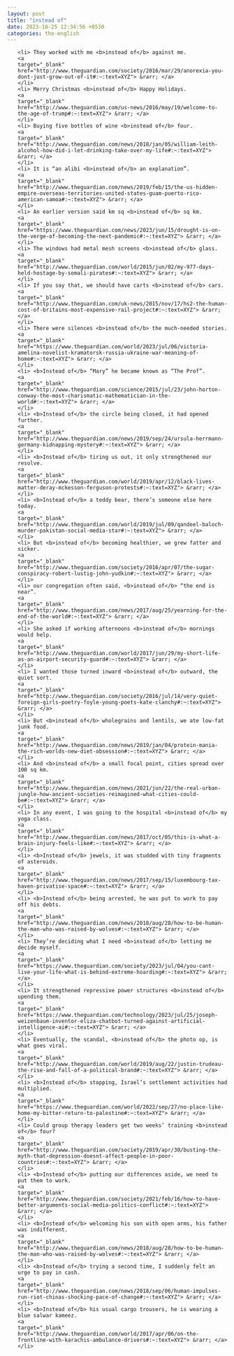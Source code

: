 ```yaml
---
layout: post
title: "instead of"
date: 2023-10-25 12:34:56 +0530
categories: the-english
---
```

<ol>

    <li> They worked with me <b>instead of</b> against me.
    <a 
    target="_blank" 
    href="http://www.theguardian.com/society/2016/mar/29/anorexia-you-dont-just-grow-out-of-it#:~:text=XYZ"> &rarr; </a>
    </li>
    <li> Merry Christmas <b>instead of</b> Happy Holidays.
    <a 
    target="_blank" 
    href="http://www.theguardian.com/us-news/2016/may/19/welcome-to-the-age-of-trump#:~:text=XYZ"> &rarr; </a>
    </li>
    <li> Buying five bottles of wine <b>instead of</b> four.
    <a 
    target="_blank" 
    href="http://www.theguardian.com/news/2018/jan/05/william-leith-alcohol-how-did-i-let-drinking-take-over-my-life#:~:text=XYZ"> &rarr; </a>
    </li>
    <li> It is “an alibi <b>instead of</b> an explanation”.
    <a 
    target="_blank" 
    href="http://www.theguardian.com/news/2019/feb/15/the-us-hidden-empire-overseas-territories-united-states-guam-puerto-rico-american-samoa#:~:text=XYZ"> &rarr; </a>
    </li>
    <li> An earlier version said km sq <b>instead of</b> sq km.
    <a 
    target="_blank" 
    href="https://www.theguardian.com/news/2023/jun/15/drought-is-on-the-verge-of-becoming-the-next-pandemic#:~:text=XYZ"> &rarr; </a>
    </li>
    <li> The windows had metal mesh screens <b>instead of</b> glass.
    <a 
    target="_blank" 
    href="http://www.theguardian.com/world/2015/jun/02/my-977-days-held-hostage-by-somali-pirates#:~:text=XYZ"> &rarr; </a>
    </li>
    <li> If you say that, we should have carts <b>instead of</b> cars.
    <a 
    target="_blank" 
    href="http://www.theguardian.com/uk-news/2015/nov/17/hs2-the-human-cost-of-britains-most-expensive-rail-project#:~:text=XYZ"> &rarr; </a>
    </li>
    <li> There were silences <b>instead of</b> the much-needed stories.
    <a 
    target="_blank" 
    href="https://www.theguardian.com/world/2023/jul/06/victoria-amelina-novelist-kramatorsk-russia-ukraine-war-meaning-of-home#:~:text=XYZ"> &rarr; </a>
    </li>
    <li> <b>Instead of</b> “Mary” he became known as “The Prof”.
    <a 
    target="_blank" 
    href="http://www.theguardian.com/science/2015/jul/23/john-horton-conway-the-most-charismatic-mathematician-in-the-world#:~:text=XYZ"> &rarr; </a>
    </li>
    <li> <b>Instead of</b> the circle being closed, it had opened further.
    <a 
    target="_blank" 
    href="http://www.theguardian.com/news/2019/sep/24/ursula-herrmann-germany-kidnapping-mystery#:~:text=XYZ"> &rarr; </a>
    </li>
    <li> <b>Instead of</b> tiring us out, it only strengthened our resolve.
    <a 
    target="_blank" 
    href="http://www.theguardian.com/world/2019/apr/12/black-lives-matter-deray-mckesson-ferguson-protests#:~:text=XYZ"> &rarr; </a>
    </li>
    <li> <b>Instead of</b> a teddy bear, there’s someone else here today.
    <a 
    target="_blank" 
    href="http://www.theguardian.com/world/2019/jul/09/qandeel-baloch-murder-pakistan-social-media-star#:~:text=XYZ"> &rarr; </a>
    </li>
    <li> But <b>instead of</b> becoming healthier, we grew fatter and sicker.
    <a 
    target="_blank" 
    href="http://www.theguardian.com/society/2016/apr/07/the-sugar-conspiracy-robert-lustig-john-yudkin#:~:text=XYZ"> &rarr; </a>
    </li>
    <li> our congregation often said, <b>instead of</b> “the end is near”.
    <a 
    target="_blank" 
    href="http://www.theguardian.com/news/2017/aug/25/yearning-for-the-end-of-the-world#:~:text=XYZ"> &rarr; </a>
    </li>
    <li> She asked if working afternoons <b>instead of</b> mornings would help.
    <a 
    target="_blank" 
    href="http://www.theguardian.com/world/2017/jun/29/my-short-life-as-an-airport-security-guard#:~:text=XYZ"> &rarr; </a>
    </li>
    <li> I wanted those turned inward <b>instead of</b> outward, the quiet sort.
    <a 
    target="_blank" 
    href="http://www.theguardian.com/society/2016/jul/14/very-quiet-foreign-girls-poetry-foyle-young-poets-kate-clanchy#:~:text=XYZ"> &rarr; </a>
    </li>
    <li> But <b>instead of</b> wholegrains and lentils, we ate low-fat junk food.
    <a 
    target="_blank" 
    href="http://www.theguardian.com/news/2019/jan/04/protein-mania-the-rich-worlds-new-diet-obsession#:~:text=XYZ"> &rarr; </a>
    </li>
    <li> And <b>instead of</b> a small focal point, cities spread over 100 sq km.
    <a 
    target="_blank" 
    href="http://www.theguardian.com/news/2021/jun/22/the-real-urban-jungle-how-ancient-societies-reimagined-what-cities-could-be#:~:text=XYZ"> &rarr; </a>
    </li>
    <li> In any event, I was going to the hospital <b>instead of</b> my yoga class.
    <a 
    target="_blank" 
    href="http://www.theguardian.com/news/2017/oct/05/this-is-what-a-brain-injury-feels-like#:~:text=XYZ"> &rarr; </a>
    </li>
    <li> <b>Instead of</b> jewels, it was studded with tiny fragments of asteroids.
    <a 
    target="_blank" 
    href="http://www.theguardian.com/news/2017/sep/15/luxembourg-tax-haven-privatise-space#:~:text=XYZ"> &rarr; </a>
    </li>
    <li> <b>Instead of</b> being arrested, he was put to work to pay off his debts.
    <a 
    target="_blank" 
    href="http://www.theguardian.com/news/2018/aug/28/how-to-be-human-the-man-who-was-raised-by-wolves#:~:text=XYZ"> &rarr; </a>
    </li>
    <li> They’re deciding what I need <b>instead of</b> letting me decide myself.
    <a 
    target="_blank" 
    href="https://www.theguardian.com/society/2023/jul/04/you-cant-live-your-life-what-is-behind-extreme-hoarding#:~:text=XYZ"> &rarr; </a>
    </li>
    <li> It strengthened repressive power structures <b>instead of</b> upending them.
    <a 
    target="_blank" 
    href="https://www.theguardian.com/technology/2023/jul/25/joseph-weizenbaum-inventor-eliza-chatbot-turned-against-artificial-intelligence-ai#:~:text=XYZ"> &rarr; </a>
    </li>
    <li> Eventually, the scandal, <b>instead of</b> the photo op, is what goes viral.
    <a 
    target="_blank" 
    href="http://www.theguardian.com/world/2019/aug/22/justin-trudeau-the-rise-and-fall-of-a-political-brand#:~:text=XYZ"> &rarr; </a>
    </li>
    <li> <b>Instead of</b> stopping, Israel’s settlement activities had multiplied.
    <a 
    target="_blank" 
    href="https://www.theguardian.com/world/2022/sep/27/no-place-like-home-my-bitter-return-to-palestine#:~:text=XYZ"> &rarr; </a>
    </li>
    <li> Could group therapy leaders get two weeks’ training <b>instead of</b> four?
    <a 
    target="_blank" 
    href="http://www.theguardian.com/society/2019/apr/30/busting-the-myth-that-depression-doesnt-affect-people-in-poor-countries#:~:text=XYZ"> &rarr; </a>
    </li>
    <li> <b>Instead of</b> putting our differences aside, we need to put them to work.
    <a 
    target="_blank" 
    href="http://www.theguardian.com/society/2021/feb/16/how-to-have-better-arguments-social-media-politics-conflict#:~:text=XYZ"> &rarr; </a>
    </li>
    <li> <b>Instead of</b> welcoming his son with open arms, his father was indifferent.
    <a 
    target="_blank" 
    href="http://www.theguardian.com/news/2018/aug/28/how-to-be-human-the-man-who-was-raised-by-wolves#:~:text=XYZ"> &rarr; </a>
    </li>
    <li> <b>Instead of</b> trying a second time, I suddenly felt an urge to pay in cash.
    <a 
    target="_blank" 
    href="http://www.theguardian.com/news/2018/sep/06/human-impulses-run-riot-chinas-shocking-pace-of-change#:~:text=XYZ"> &rarr; </a>
    </li>
    <li> <b>Instead of</b> his usual cargo trousers, he is wearing a blue salwar kameez.
    <a 
    target="_blank" 
    href="http://www.theguardian.com/world/2017/apr/06/on-the-frontline-with-karachis-ambulance-drivers#:~:text=XYZ"> &rarr; </a>
    </li>